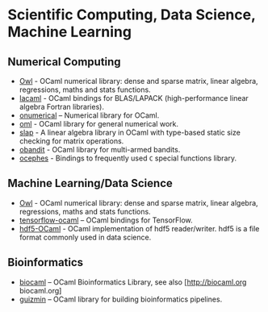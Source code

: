 # Scientific Computing, Data Science, Machine Learning

## Numerical Computing

* [Owl](https://github.com/ryanrhymes/owl)  - OCaml numerical library: dense and sparse matrix, linear algebra, regressions, maths and stats functions.
* [lacaml](https://mmottl.github.io/lacaml/)  - OCaml bindings for BLAS/LAPACK (high-performance linear algebra Fortran libraries).
* [onumerical](https://github.com/cheshire/onumerical)  – Numerical library for OCaml.
* [oml](https://github.com/hammerlab/oml)  - OCaml library for general numerical work.
* [slap](https://github.com/akabe/slap)  - A linear algebra library in OCaml with type-based static size checking for matrix operations.
* [obandit](http://freux.fr/oss/obandit.html)  - OCaml library for multi-armed bandits.
* [ocephes](https://github.com/rleonid/ocephes)  - Bindings to frequently used `C` special functions library.


## Machine Learning/Data Science

* [Owl](https://github.com/ryanrhymes/owl)  - OCaml numerical library: dense and sparse matrix, linear algebra, regressions, maths and stats functions.
* [tensorflow-ocaml](https://github.com/LaurentMazare/tensorflow-ocaml)  – OCaml bindings for TensorFlow.
* [hdf5-OCaml](https://github.com/vbrankov/hdf5-ocaml)  - OCaml implementation of hdf5 reader/writer. hdf5 is a file format commonly used in data science.

## Bioinformatics

* [biocaml](https://github.com/biocaml/biocaml)  – OCaml Bioinformatics Library, see also [http://biocaml.org biocaml.org]
* [guizmin](https://github.com/pveber/guizmin)  – OCaml library for building bioinformatics pipelines.
